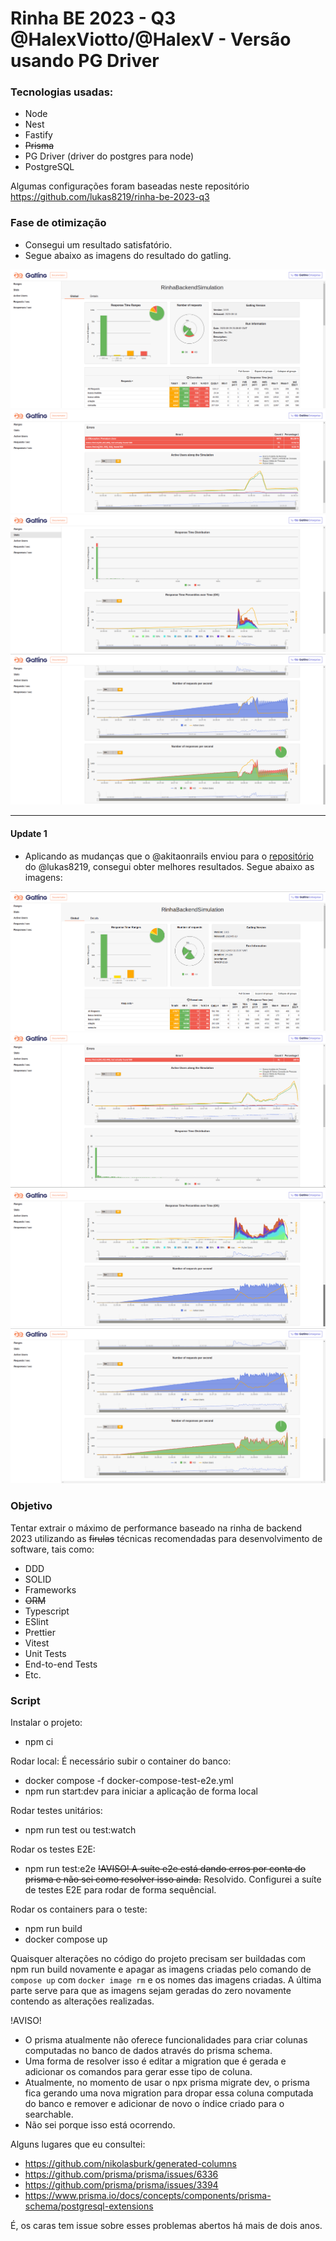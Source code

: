 # Rinha BE 2023 - Q3 @HalexViotto/@HalexV - Versão usando PG Driver

### Tecnologias usadas:

- Node
- Nest
- Fastify
- ~~Prisma~~
- PG Driver (driver do postgres para node)
- PostgreSQL

Algumas configurações foram baseadas neste repositório https://github.com/lukas8219/rinha-be-2023-q3

### Fase de otimização

- Consegui um resultado satisfatório.
- Segue abaixo as imagens do resultado do gatling.

![](./pics/melhor-resultado-gatling-1.png)
![](./pics/melhor-resultado-gatling-2.png)
![](./pics/melhor-resultado-gatling-3.png)
![](./pics/melhor-resultado-gatling-4.png)

---

#### Update 1

- Aplicando as mudanças que o @akitaonrails enviou para o [repositório](https://github.com/lukas8219/rinha-be-2023-q3/pull/2/files) do @lukas8219, consegui obter melhores resultados. Segue abaixo as imagens:

![](./pics/melhor-resultado-atualizado-1-gatling-1.png)
![](./pics/melhor-resultado-atualizado-1-gatling-2.png)
![](./pics/melhor-resultado-atualizado-1-gatling-3.png)
![](./pics/melhor-resultado-atualizado-1-gatling-4.png)

### Objetivo

Tentar extrair o máximo de performance baseado na rinha de backend 2023 utilizando as ~~firulas~~ técnicas recomendadas para desenvolvimento de software, tais como:

- DDD
- SOLID
- Frameworks
- ~~ORM~~
- Typescript
- ESlint
- Prettier
- Vitest
- Unit Tests
- End-to-end Tests
- Etc.

### Script

Instalar o projeto:

- npm ci

Rodar local:
É necessário subir o container do banco:

- docker compose -f docker-compose-test-e2e.yml
- npm run start:dev para iniciar a aplicação de forma local

Rodar testes unitários:

- npm run test ou test:watch

Rodar os testes E2E:

- npm run test:e2e
  ~~!AVISO! A suíte e2e está dando erros por conta do prisma e não sei como resolver isso ainda.~~
  Resolvido. Configurei a suíte de testes E2E para rodar de forma sequêncial.

Rodar os containers para o teste:

- npm run build
- docker compose up

Quaisquer alterações no código do projeto precisam ser buildadas com npm run build novamente e apagar as imagens criadas pelo comando de `compose up` com `docker image rm` e os nomes das imagens criadas. A última parte serve para que as imagens sejam geradas do zero novamente contendo as alterações realizadas.

!AVISO!

- O prisma atualmente não oferece funcionalidades para criar colunas computadas no banco de dados através do prisma schema.
- Uma forma de resolver isso é editar a migration que é gerada e adicionar os comandos para gerar esse tipo de coluna.
- Atualmente, no momento de usar o npx prisma migrate dev, o prisma fica gerando uma nova migration para dropar essa coluna computada do banco e remover e adicionar de novo o índice criado para o searchable.
- Não sei porque isso está ocorrendo.

Alguns lugares que eu consultei:

- https://github.com/nikolasburk/generated-columns
- https://github.com/prisma/prisma/issues/6336
- https://github.com/prisma/prisma/issues/3394
- https://www.prisma.io/docs/concepts/components/prisma-schema/postgresql-extensions

É, os caras tem issue sobre esses problemas abertos há mais de dois anos.
